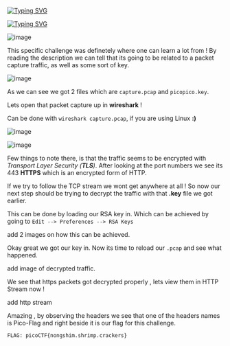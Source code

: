 
[![Typing SVG](https://readme-typing-svg.herokuapp.com?font=Sigmar&size=25&duration=3700&pause=400&width=435&lines=WebNet0)](https://git.io/typing-svg)

[![Typing SVG](https://readme-typing-svg.herokuapp.com?font=Sigmar&size=25&duration=3700&pause=700&color=F72424&width=435&lines=Forensics)](https://git.io/typing-svg)

![image](https://user-images.githubusercontent.com/102762345/236415637-cf77ef56-92fb-464b-a16b-6b857fc0343c.png)


This specific challenge was definetely where one can learn a lot from ! By reading the description we can tell that its going to be related to a packet capture traffic, as well as some sort of key. 

![image](https://user-images.githubusercontent.com/102762345/236415753-06f7c96b-3fd2-4384-8e55-c7522b97d31f.png)


As we can see we got 2 files which are `capture.pcap` and `picopico.key`.

Lets open that packet capture up in **wireshark** !

Can be done with `wireshark capture.pcap`, if you are using Linux **:)**

![image](https://user-images.githubusercontent.com/102762345/236416172-abf6bbd2-15f8-464a-b639-60e51a762f01.png)

![image](https://user-images.githubusercontent.com/102762345/236416216-32bf91bb-69bb-43cd-b885-9fe918fb5919.png)

Few things to note there, is that the traffic seems to be encrypted with *Transport Layer Security (**TLS**)*. After looking at the port numbers we see its 443 **HTTPS** which is an encrypted form of HTTP. 

If we try to follow the TCP stream we wont get anywhere at all ! So now our next step should be trying to decrypt the traffic with that **.key** file we got earlier.

This can be done by loading our RSA key in. Which can be achieved by going to `Edit --> Preferences --> RSA Keys`

add 2 images on how this can be achieved.

Okay great we got our key in. Now its time to reload our `.pcap` and see what happened.

add image of decrypted traffic.

We see that https packets got decrypted properly , lets view them in HTTP Stream now !

add http stream 

Amazing , by observing the headers we see that one of the headers names is Pico-Flag and right beside it is our flag for this challenge.

``FLAG: picoCTF{nongshim.shrimp.crackers}``


